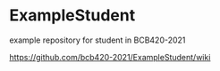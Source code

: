 # ExampleStudent
example repository for student in BCB420-2021

https://github.com/bcb420-2021/ExampleStudent/wiki
